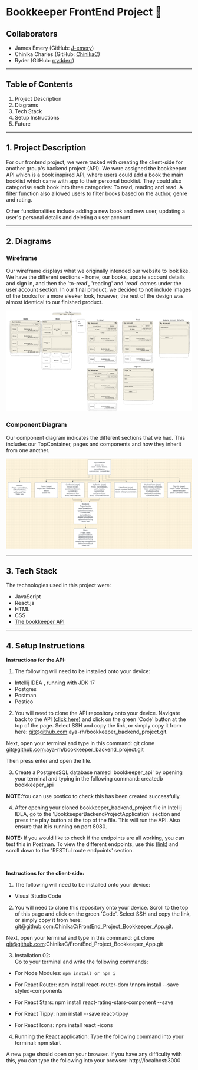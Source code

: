 # Bookkeeper FrontEnd Project 📖

## Collaborators

- James Emery (GitHub: [J-emery](https://github.com/J-emery))
- Chinika Charles (GitHub: [ChinikaC](https://github.com/ChinikaC))
- Ryder (GitHub: [rrydderr](https://github.com/rrydderr))

<hr />

## Table of Contents
1. Project Description
2. Diagrams
3. Tech Stack
4. Setup Instructions
5. Future

<hr />

## 1. Project Description

For our frontend project, we were tasked with creating the client-side for another group's backend project (API). We were assigned the bookkeeper API which is a book inspired API, where users could add a book the main booklist which came with app to their personal booklist. They could also categorise each book into three categories: To read, reading and read. A filter function also allowed users to filter books based on the author, genre and rating. 

Other functionalities include adding a new book and new user, updating a user's personal details and deleting a user account.

<hr />

## 2. Diagrams

### Wireframe

Our wireframe displays what we originally intended our website to look like. We have the different sections - home, our books, update account details and sign in, and then the 'to-read', 'reading' and 'read' comes under the user account section. In our final product, we decided to not include images of the books for a more sleeker look, however, the rest of the design was almost identical to our finished product.

![Wireframe](images/Wireframe.png)

### Component Diagram

Our component diagram indicates the different sections that we had. This includes our TopContainer, pages and components and how they inherit from one another.

![Component Diagram](images/Component.png)

<hr />

## 3. Tech Stack

The technologies used in this project were:
- JavaScript
- React.js
- HTML
- CSS
- [The bookkeeper API](https://github.com/aya-rh/bookkeeper_backend_project)

<hr />

## 4. Setup Instructions

**Instructions for the API:**
1. The following will need to be installed onto your device:
- Intellij IDEA , running with JDK 17
- Postgres
- Postman
- Postico

2. You will need to clone the API repository onto your device. Navigate back to the API ([click here](https://github.com/aya-rh/bookkeeper_backend_project)) and click on the green 'Code' button at the top of the page. Select SSH and copy the link, or simply copy it from here: git@github.com:aya-rh/bookkeeper_backend_project.git. 

Next, open your terminal and type in this command:
git clone git@github.com:aya-rh/bookkeeper_backend_project.git

Then press enter and open the file.

3. Create a PostgresSQL database named 'bookkeeper_api' by opening your terminal and typing in the following command:
createdb bookkeeper_api

**NOTE**:You can use postico to check this has been created successfully.

4. After opening your cloned bookkeeper_backend_project file in Intellij IDEA, go to the 'BookkeeperBackendProjectApplication' section and press the play button at the top of the file. This will run the API. Also ensure that it is running on port 8080.

**NOTE:** If you would like to check if the endpoints are all working, you can test this in Postman. To view the different endpoints, use this ([link](https://github.com/aya-rh/bookkeeper_backend_project)) and scroll down to the 'RESTful route endpoints' section.

 <br />

 **Instructions for the client-side:**

 1. The following will need to be installed onto your device:
- Visual Studio Code

2. You will need to clone this repository onto your device. Scroll to the top of this page and click on the green 'Code'. Select SSH and copy the link, or simply copy it from here: git@github.com:ChinikaC/FrontEnd_Project_Bookkeeper_App.git. 

Next, open your terminal and type in this command:
git clone git@github.com:ChinikaC/FrontEnd_Project_Bookkeeper_App.git

3. Installation.02:<br>
Go to your terminal and write the following commands:
- For Node Modules: `npm install or npm i`

- For React Router: npm install react-router-dom \nnpm install --save styled-components

- For React Stars: npm install react-rating-stars-component --save

- For React Tippy: npm install --save react-tippy

- For React Icons: npm install react -icons

4. Running the React application:
Type the following command into your terminal:
npm start

A new page should open on your browser. If you have any difficulty with this, you can type the following into your browser:
http://localhost:3000

